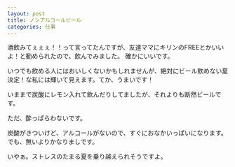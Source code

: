 ```yaml
---
layout: post
title: ノンアルコールビール
categories: 仕事
---
```


酒飲みてぇぇぇ！！って言ってたんですが、友達ママにキリンのFREEとかいいよ！と勧められたので、飲んでみました。
確かにいいです。

いつでも飲める人にはおいしくないかもしれませんが、絶対にビール飲めない夏決定！な私には輝いて見えます。てか、うまいです！

いままで炭酸にレモン入れて飲んだりしてましたが、それよりも断然ビールです。

ただ、酔っぱらわないです。

炭酸がきついけど、アルコールがないので、すぐにおなかいっぱいになります。でも、無いよりかなりましです。

いやぁ。ストレスのたまる夏を乗り越えられそうですよ。

